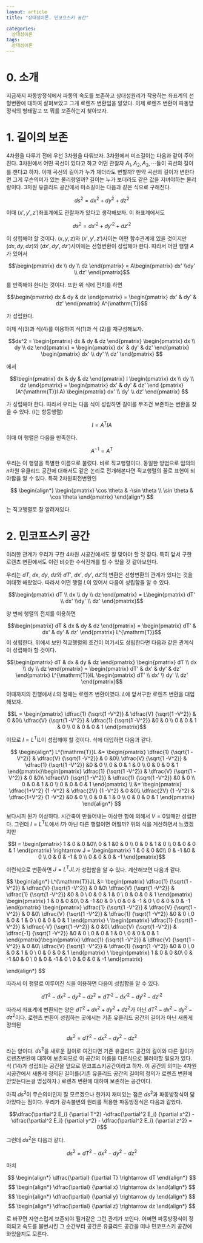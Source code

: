```yaml
---
layout: article
title: "상대성이론. 민코프스키 공간"

categories:
  상대성이론
tags:
  상대성이론
---
```


# 0. 소개    

지금까지 파동방정식에서 파동의 속도를 보존하고 상대성원리가 작용하는 좌표계의 선형변환에 대하여 살펴보았고 그게 로렌츠 변환임을 알았다. 이제 로렌츠 변환이 파동방정식의 형태말고 또 뭐를 보존하는지 찾아보자.

# 1. 길이의 보존

4차원을 다루기 전에 우선 3차원을 다뤄보자. 3차원에서 미소길이는 다음과 같이 주어진다. 3차원에서 어떤 곡선이 있다고 하고 어떤 관찰자 $A_1 ,A_2, A_3, \cdots$들이 곡선의 길이를 잰다고 하자. 이때 곡선의 길이가 누가 재더라도 변할까? 만약 곡선의 길이가 변한다면 그게 무슨의미가 있는 물리량일까? 길이는 누가 보더라도 같은 값을 지녀야하는 물리량이다. 3차원 유클리드 공간에서 미소길이는 다음과 같은 식으로 구해진다.

$$ds^2 = dx^2 + dy^2 + dz^2$$

이때 $(x', y', z')$좌표계에도 관찰자가 있다고 생각해보자. 이 좌표계에서도 

$$ds^2 = {dx'}^2 + {dy'}^2 + {dz'}^2$$

이 성립해야 할 것이다. $(x, y, z)$와 $(x', y', z')$사이는 어떤 함수관계에 있을 것이지만 $(dx, dy, dz)$와 $(dx', dy', dz')$사이에는 선형변환이 성립해야 한다. 따라서 어떤 행렬 $A$가 있어서 

$$\begin{pmatrix} dx \\ dy \\ dz \end{pmatrix} = A\begin{pmatrix} dx' \\dy' \\ dz' \end{pmatrix}$$

를 만족해야 한다는 것이다. 또한 위 식에 전치를 하면

$$\begin{pmatrix} dx & dy & dz \end{pmatrix} = \begin{pmatrix} dx' & dy' & dz' \end{pmatrix} A^{\mathrm{T}}$$

가 성립한다. 

이제 식$(3)$과 식$(4)$를 이용하여 식$(1)$과 식 $(2)$를 재구성해보자.

$$ds^2 = \begin{pmatrix} dx & dy & dz \end{pmatrix} \begin{pmatrix} dx \\ dy \\ dz \end{pmatrix} = \begin{pmatrix} dx' & dy' & dz' \end{pmatrix} \begin{pmatrix} dx' \\ dy' \\ dz' \end{pmatrix} $$

에서 

$$\begin{pmatrix} dx & dy & dz \end{pmatrix} I \begin{pmatrix} dx \\ dy \\ dz \end{pmatrix} = \begin{pmatrix} dx' & dy' & dz' \end {pmatrix} (A^{\mathrm{T}}I A) \begin{pmatrix} dx' \\ dy' \\ dz' \end{pmatrix} $$

가 성립해야 한다. 따라서 우리는 다음 식이 성립하면 길이를 무조건 보존하는 변환을 찾을 수 있다. ($I$는 항등행렬)

$$I = A^{\mathrm{T}} I A$$

이때 이 행렬은 다음을 만족한다.

$$A^{-1} = A^{\mathrm{T}}$$

우리는 이 행렬을 특별한 이름으로 불렀다. 바로 직교행렬이다. 동일한 방법으로 임의의 $n$차원 유클리드 공간에 대해서도 같은 논리로 전개해본다면 직교행렬의 꼴로 표현이 되야함을 알 수 있다. 특히 2차원회전변환인

$$
\begin{align*}
  \begin{pmatrix} \cos \theta & -\sin \theta \\ \sin \theta & \cos \theta \end{pmatrix}
\end{align*}
$$

는 직교행렬로 잘 알려져있다.    

# 2. 민코프스키 공간

이러한 관계가 우리가 구한 4차원 시공간에서도 잘 맞아야 할 것 같다. 특히 앞서 구한 로렌츠 변환에서도 이런 비슷한 수식전개를 할 수 있을 것 같아보인다. 

우리는 $dT, \ dx, \ dy, \ dz$와 $dT', \ dx', \ dy', \ dz'$의 변환은 선형변환의 관계가 있다는 것을 여태껏 해왔었다. 따라서 어떤 행렬 $L$이 있어서 다음이 성립함을 알 수 있다.

$$\begin{pmatrix} dT \\ dx \\ dy \\ dz \end{pmatrix} = L\begin{pmatrix} dT' \\ dx' \\dy' \\ dz' \end{pmatrix}$$

양 변에 행렬의 전치를 이용하면

$$\begin{pmatrix} dT & dx & dy & dz \end{pmatrix} = \begin{pmatrix} dT' & dx' & dy' & dz' \end{pmatrix} L^{\mathrm{T}}$$
이 성립한다. 위에서 보인 직교행렬의 조건이 여기서도 성립한다면 다음과 같은 관계식이 성립해야 할 것이다.

$$\begin{pmatrix} dT & dx & dy & dz \end{pmatrix} \begin{pmatrix} dT \\ dx \\ dy \\ dz \end{pmatrix} = \begin{pmatrix} dT' & dx' & dy' & dz' \end{pmatrix} L^{\mathrm{T}}IL \begin{pmatrix} dT' \\ dx' \\ dy' \\ dz' \end{pmatrix}$$

이때까지의 진행에서 $L$의 정체는 로렌츠 변환이였다. $L$에 앞서구한 로렌츠 변환을 대입해보자. 

$$L = \begin{pmatrix} \dfrac{1} {\sqrt{1 -V^2}} & \dfrac{V} {\sqrt{1 -V^2}} & 0 &0\\ \dfrac{V} {\sqrt{1 -V^2}} & \dfrac{1} {\sqrt{1 -V^2}} &0 & 0 \\ 0 & 0 & 1 & 0 \\ 0 & 0 & 0 & 1 \end{pmatrix}$$

이므로 $I = L^{\mathrm{T}}IL$이 성립해야 할 것이다. 식에 대입하면 다음과 같다.

$$
\begin{align*}
  L^{\mathrm{T}}L &= \begin{pmatrix} \dfrac{1} {\sqrt{1 -V^2}} & \dfrac{V} {\sqrt{1 -V^2}} & 0 &0\\ \dfrac{V} {\sqrt{1 -V^2}} & \dfrac{1} {\sqrt{1 -V^2}} &0 & 0 \\ 0 & 0 & 1 & 0 \\ 0 & 0 & 0 & 1 \end{pmatrix}\begin{pmatrix} \dfrac{1} {\sqrt{1 -V^2}} & \dfrac{V} {\sqrt{1 -V^2}} & 0 &0\\ \dfrac{V} {\sqrt{1 -V^2}} & \dfrac{1} {\sqrt{1 -V^2}} &0 & 0 \\ 0 & 0 & 1 & 0 \\ 0 & 0 & 0 & 1 \end{pmatrix}   \\
  &= \begin{pmatrix} \dfrac{1+V^2} {1 -V^2} & \dfrac{2V} {1 -V^2} & 0 &0\\ \dfrac{2V} {1 -V^2} & \dfrac{1+V^2} {1 -V^2} &0 & 0 \\ 0 & 0 & 1 & 0 \\ 0 & 0 & 0 & 1 \end{pmatrix}
\end{align*}
$$

보다시피 뭔가 이상하다. 시간축이 만들어내는 이상한 항에 의해서 $V=0$일때만 성립한다. 그런데 $I = L^{\mathrm{T}}IL$에서 $I$가 아닌  다른 행렬이면 어떨까? 위의 식을 계산하면서 느꼈겠지만 

$$I = \begin{pmatrix} 1 & 0 & 0 &0\\ 0 & 1 &0 & 0 \\ 0 & 0 & 1 & 0 \\ 0 & 0 & 0 & 1 \end{pmatrix} \rightarrow J = \begin{pmatrix} 1 & 0 & 0 &0\\ 0 & -1 &0 & 0 \\ 0 & 0 & -1 & 0 \\ 0 & 0 & 0 & -1 \end{pmatrix}$$

이런식으로 변환하면 $J = L^{\mathrm{T}}JL$가 성립함을 알 수 있다. 계산해보면 다음과 같다.

$$
\begin{align*}
  L^{\mathrm{T}}JL &= \begin{pmatrix} \dfrac{1} {\sqrt{1 -V^2}} & \dfrac{V} {\sqrt{1 -V^2}} & 0 &0\\ \dfrac{V} {\sqrt{1 -V^2}} & \dfrac{1} {\sqrt{1 -V^2}} &0 & 0 \\ 0 & 0 & 1 & 0 \\ 0 & 0 & 0 & 1 \end{pmatrix} \begin{pmatrix} 1 & 0 & 0 &0\\ 0 & -1 &0 & 0 \\ 0 & 0 & -1 & 0 \\ 0 & 0 & 0 & -1 \end{pmatrix} \begin{pmatrix} \dfrac{1} {\sqrt{1 -V^2}} & \dfrac{V} {\sqrt{1 -V^2}} & 0 &0\\ \dfrac{V} {\sqrt{1 -V^2}} & \dfrac{1} {\sqrt{1 -V^2}} &0 & 0 \\ 0 & 0 & 1 & 0 \\ 0 & 0 & 0 & 1 \end{pmatrix}     \\
  \begin{pmatrix} \dfrac{1} {\sqrt{1 -V^2}} & \dfrac{-V} {\sqrt{1 -V^2}} & 0 &0\\ \dfrac{V} {\sqrt{1 -V^2}} & \dfrac{-1} {\sqrt{1 -V^2}} &0 & 0 \\ 0 & 0 & 1 & 0 \\ 0 & 0 & 0 & 1 \end{pmatrix}\begin{pmatrix} \dfrac{1} {\sqrt{1 -V^2}} & \dfrac{V} {\sqrt{1 -V^2}} & 0 &0\\ \dfrac{V} {\sqrt{1 -V^2}} & \dfrac{1} {\sqrt{1 -V^2}} &0 & 0 \\ 0 & 0 & 1 & 0 \\ 0 & 0 & 0 & 1 \end{pmatrix}    \\
  \begin{pmatrix} 1 & 0 & 0 &0\\ 0 & -1 &0 & 0 \\ 0 & 0 & -1 & 0 \\ 0 & 0 & 0 & -1 \end{pmatrix}

\end{align*}
$$

 따라서 이 행렬로 이루어진 식을 이용하면 다음이 성립함을 알 수 있다.

$$dT^2 - dx^2 -dy^2 -dz^2 = {dT'}^2 - {dx'}^2 - {dy'}^2 - {dz'}^2$$

따라서 좌표계에 변환되는 양은 $dT^2 + dx^2 + dy^2 + dz^2$가 아닌 $dT^2 - dx^2 -dy^2 -dz^2$이다. 로렌츠 변환이 성립하는 곳에서는 기존 유클리드 공간의 길이가 아닌 새롭게 정의된 

$$ds^2 = dT^2 - dx^2 -dy^2 -dz^2$$

라는 양이다. $ds^2$을 새로운 길이로 여긴다면 기존 유클리드 공간의 길이와 다른 길이가 로렌츠변환에 대하여 보존되므로 이 공간의 이름을 다른식으로 불러야할 필요가 있다. 식 $(14)$가 성립되는 공간을 앞으로 민코프스키공간이라고 하자. 이 공간의 의미는 4차원 시공간에서 새롭게 정의된 길이를(기존 유클리드 공간의 길이의 정의가 로렌츠 변환에 안맞는다는걸 명심하자.) 로렌츠 변환에 대하여 보존하는 공간이다. 

아직 $ds^2$이 무슨의미인지 잘 모르겠으나 한가지 재미있는 점은 $ds^2$과 파동방정식이 닮아있다는 점이다. 우리가 광속불변의 원리를 적용한 파동방정식은 다음과 같았다.

$$\dfrac{\partial^2 E_i} {\partial T^2} -\dfrac{\partial^2 E_i} {\partial x^2} - \dfrac{\partial^2 E_i} {\partial y^2} - \dfrac{\partial^2 E_i} {\partial z^2} = 0$$

그런데 $ds^2$은 다음과 같다.

$$ds^2 = dT^2 - dx^2 -dy^2 -dz^2$$

마치 

$$
\begin{align*}
  \dfrac{\partial} {\partial T} \rightarrow dT
\end{align*}
$$
$$
\begin{align*}
  \dfrac{\partial} {\partial x} \rightarrow dx
\end{align*}
$$
$$
\begin{align*}
  \dfrac{\partial} {\partial y} \rightarrow dy
\end{align*}
$$
$$
\begin{align*}
  \dfrac{\partial} {\partial z} \rightarrow dz
\end{align*}
$$

로 바꾸면 자연스럽게 보존되야 될거같은 그런 관계가 보인다. 어쩌면 파동방정식이 정의되고 속도를 불변시킨 그 순간부터 공간은 유클리드 공간을 떠나 민코프스키 공간에 와있을지도 모른다.